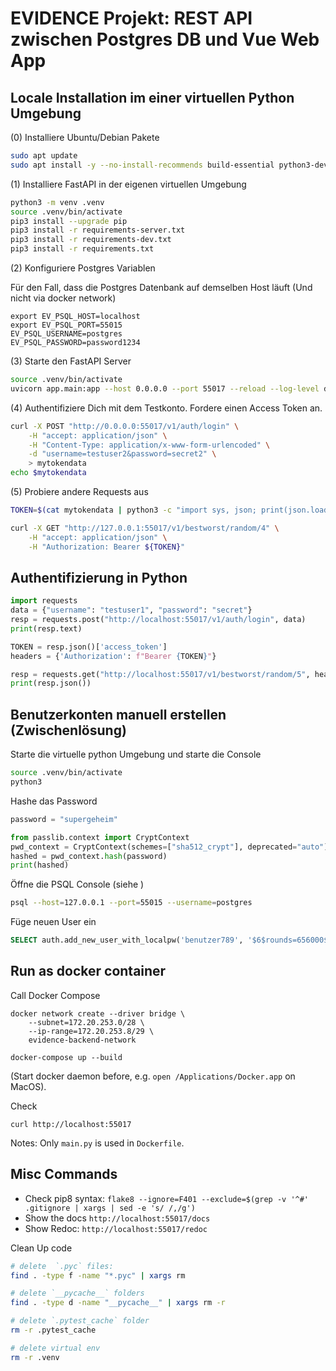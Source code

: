# EVIDENCE Projekt: REST API zwischen Postgres DB und Vue Web App

## Locale Installation im einer virtuellen Python Umgebung
(0) Installiere Ubuntu/Debian Pakete

```bash
sudo apt update
sudo apt install -y --no-install-recommends build-essential python3-dev python3-venv
```

(1) Installiere FastAPI in der eigenen virtuellen Umgebung

```bash
python3 -m venv .venv
source .venv/bin/activate
pip3 install --upgrade pip
pip3 install -r requirements-server.txt
pip3 install -r requirements-dev.txt
pip3 install -r requirements.txt
```

(2) Konfiguriere Postgres Variablen

Für den Fall, dass die Postgres Datenbank auf demselben Host läuft (Und nicht via docker network)

```
export EV_PSQL_HOST=localhost
export EV_PSQL_PORT=55015
EV_PSQL_USERNAME=postgres
EV_PSQL_PASSWORD=password1234
```

(3) Starte den FastAPI Server

```bash
source .venv/bin/activate
uvicorn app.main:app --host 0.0.0.0 --port 55017 --reload --log-level debug
```

(4) Authentifiziere Dich mit dem Testkonto. Fordere einen Access Token an.

```bash
curl -X POST "http://0.0.0.0:55017/v1/auth/login" \
    -H "accept: application/json" \
    -H "Content-Type: application/x-www-form-urlencoded" \
    -d "username=testuser2&password=secret2" \
    > mytokendata
echo $mytokendata
```

(5) Probiere andere Requests aus

```bash
TOKEN=$(cat mytokendata | python3 -c "import sys, json; print(json.load(sys.stdin)['access_token'])")

curl -X GET "http://127.0.0.1:55017/v1/bestworst/random/4" \
    -H "accept: application/json" \
    -H "Authorization: Bearer ${TOKEN}"    
```


## Authentifizierung in Python

```python
import requests
data = {"username": "testuser1", "password": "secret"}
resp = requests.post("http://localhost:55017/v1/auth/login", data)
print(resp.text)

TOKEN = resp.json()['access_token']
headers = {'Authorization': f"Bearer {TOKEN}"}

resp = requests.get("http://localhost:55017/v1/bestworst/random/5", headers=headers)
print(resp.json())
```



## Benutzerkonten manuell erstellen (Zwischenlösung)
Starte die virtuelle python Umgebung und starte die Console

```bash
source .venv/bin/activate
python3
```

Hashe das Password

```python
password = "supergeheim"

from passlib.context import CryptContext
pwd_context = CryptContext(schemes=["sha512_crypt"], deprecated="auto") 
hashed = pwd_context.hash(password)
print(hashed)
```

Öffne die PSQL Console (siehe []())

```bash
psql --host=127.0.0.1 --port=55015 --username=postgres
```

Füge neuen User ein

```sql
SELECT auth.add_new_user_with_localpw('benutzer789', '$6$rounds=656000$PSAR1THK2sFnMpoJ$iFk/ia.wcLWeWBOmcCG7TRjG0HUpnUuWZzcxRpiRhgdphmXQscUtjmvFf9xuBxMdG25Wef1CSacKZdetY7CBj1');
```



## Run as docker container
Call Docker Compose

```
docker network create --driver bridge \
    --subnet=172.20.253.0/28 \
    --ip-range=172.20.253.8/29 \
    evidence-backend-network

docker-compose up --build
```

(Start docker daemon before, e.g. `open /Applications/Docker.app` on MacOS).

Check

```
curl http://localhost:55017
```

Notes: Only `main.py` is used in `Dockerfile`.


## Misc Commands
- Check pip8 syntax: `flake8 --ignore=F401 --exclude=$(grep -v '^#' .gitignore | xargs | sed -e 's/ /,/g')`
- Show the docs `http://localhost:55017/docs`
- Show Redoc: `http://localhost:55017/redoc`


Clean Up code

```bash
# delete  `.pyc` files: 
find . -type f -name "*.pyc" | xargs rm

# delete `__pycache__` folders 
find . -type d -name "__pycache__" | xargs rm -r

# delete `.pytest_cache` folder
rm -r .pytest_cache

# delete virtual env
rm -r .venv
```

